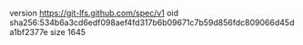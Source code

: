 version https://git-lfs.github.com/spec/v1
oid sha256:534b6a3cd6edf098aef4fd317b6b09671c7b59d856fdc809066d45da1bf2377e
size 1645
